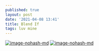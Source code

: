 ```yaml
---
published: true
layout: post
date: '2021-04-08 13:41'
title: Blend If
tags: luv mine 
---
```

[![image-nohash-md](https://images.weserv.nl/?url=https://i.imgur.com/fy3UwbF.jpg)](https://images.weserv.nl/?url=https://i.imgur.com/spDbXwo.png)
[![image-nohash-md](https://images.weserv.nl/?url=https://i.imgur.com/EipSr4T.jpg)](https://images.weserv.nl/?url=https://i.imgur.com/JxNq5eD.png)
